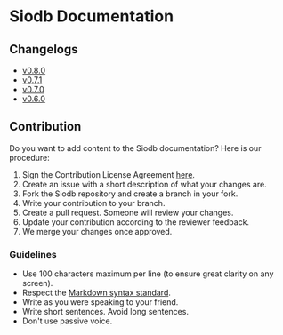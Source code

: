 # Siodb Documentation

## Changelogs

- [v0.8.0](https://github.com/siodb/siodb/releases/tag/v0.8.0)
- [v0.7.1](https://github.com/siodb/siodb/releases/tag/v0.7.1)
- [v0.7.0](https://github.com/siodb/siodb/releases/tag/v0.7.0)
- [v0.6.0](https://github.com/siodb/siodb/releases/tag/v0.6.0)

## Contribution

Do you want to add content to the Siodb documentation? Here is our procedure:

1. Sign the Contribution License Agreement [here](https://cla-assistant.io/siodb/siodb).
2. Create an issue with a short description of what your changes are.
3. Fork the Siodb repository and create a branch in your fork.
4. Write your contribution to your branch.
5. Create a pull request. Someone will review your changes.
6. Update your contribution according to the reviewer feedback.
7. We merge your changes once approved.

### Guidelines

- Use 100 characters maximum per line (to ensure great clarity on any screen).
- Respect the [Markdown syntax standard](https://www.markdownguide.org/basic-syntax/).
- Write as you were speaking to your friend.
- Write short sentences. Avoid long sentences.
- Don't use passive voice.
